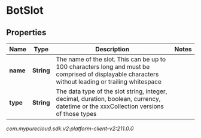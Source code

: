 # BotSlot


## Properties

| Name | Type | Description | Notes |
| ------------ | ------------- | ------------- | ------------- |
| **name** | **String** | The name of the slot. This can be up to 100 characters long and must be comprised of displayable characters without leading or trailing whitespace |  |
| **type** | **String** | The data type of the slot string, integer, decimal, duration, boolean, currency, datetime or the xxxCollection versions of those types |  |




_com.mypurecloud.sdk.v2:platform-client-v2:211.0.0_
